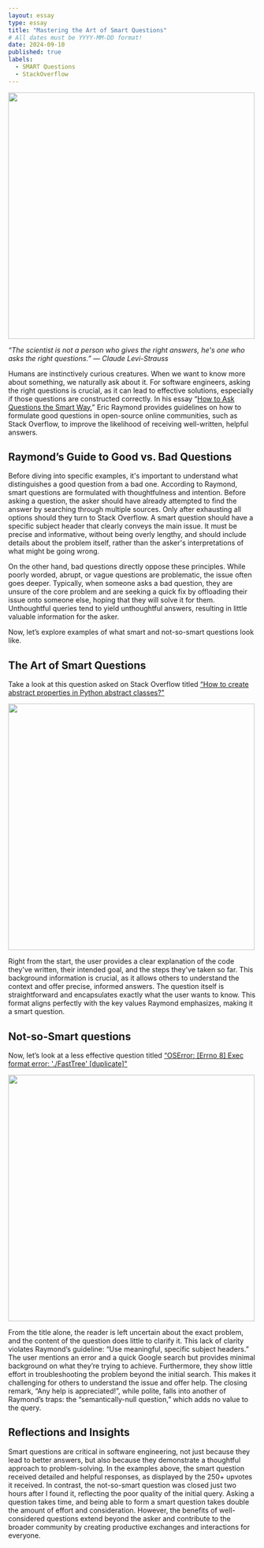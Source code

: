 ```yaml
---
layout: essay
type: essay
title: "Mastering the Art of Smart Questions"
# All dates must be YYYY-MM-DD format!
date: 2024-09-10
published: true
labels:
  - SMART Questions
  - StackOverflow
---
```


<img width="500px" class="rounded float-start pe-4" src="../images/bad-question-comic-strip.png">

*“The scientist is not a person who gives the right answers, he's one who asks the right questions.” ― Claude Levi-Strauss*

Humans are instinctively curious creatures. When we want to know more about something, we naturally ask about it. For software engineers, asking the right questions is crucial, as it can lead to effective solutions, especially if those questions are constructed correctly. In his essay “[How to Ask Questions the Smart Way](http://www.catb.org/esr/faqs/smart-questions.html),” Eric Raymond provides guidelines on how to formulate good questions in open-source online communities, such as Stack Overflow, to improve the likelihood of receiving well-written, helpful answers.

## Raymond’s Guide to Good vs. Bad Questions

Before diving into specific examples, it's important to understand what distinguishes a good question from a bad one. According to Raymond, smart questions are formulated with thoughtfulness and intention. Before asking a question, the asker should have already attempted to find the answer by searching through multiple sources. Only after exhausting all options should they turn to Stack Overflow. A smart question should have a specific subject header that clearly conveys the main issue. It must be precise and informative, without being overly lengthy, and should include details about the problem itself, rather than the asker's interpretations of what might be going wrong.

On the other hand, bad questions directly oppose these principles. While poorly worded, abrupt, or vague questions are problematic, the issue often goes deeper. Typically, when someone asks a bad question, they are unsure of the core problem and are seeking a quick fix by offloading their issue onto someone else, hoping that they will solve it for them. Unthoughtful queries tend to yield unthoughtful answers, resulting in little valuable information for the asker.

Now, let’s explore examples of what smart and not-so-smart questions look like.

## The Art of Smart Questions

Take a look at this question asked on Stack Overflow titled [“How to create abstract properties in Python abstract classes?"](https://stackoverflow.com/questions/5960337/how-to-create-abstract-properties-in-python-abstract-classes)

<img width="500px" class="rounded float-end" src="../images/smart-question-stackoverflow-example.png">

Right from the start, the user provides a clear explanation of the code they've written, their intended goal, and the steps they've taken so far. This background information is crucial, as it allows others to understand the context and offer precise, informed answers. The question itself is straightforward and encapsulates exactly what the user wants to know. This format aligns perfectly with the key values Raymond emphasizes, making it a smart question.

## Not-so-Smart questions

Now, let’s look at a less effective question titled [“OSError: [Errno 8] Exec format error: './FastTree' [duplicate]"](https://stackoverflow.com/questions/78971941/oserror-errno-8-exec-format-error-fasttree)

<img width="500px" class="rounded float-end" src="../images/not-smart-question-stackoverflow-example.png">

From the title alone, the reader is left uncertain about the exact problem, and the content of the question does little to clarify it. This lack of clarity violates Raymond’s guideline: “Use meaningful, specific subject headers.” The user mentions an error and a quick Google search but provides minimal background on what they’re trying to achieve. Furthermore, they show little effort in troubleshooting the problem beyond the initial search. This makes it challenging for others to understand the issue and offer help. The closing remark, “Any help is appreciated!”, while polite, falls into another of Raymond’s traps: the “semantically-null question,” which adds no value to the query.

## Reflections and Insights

Smart questions are critical in software engineering, not just because they lead to better answers, but also because they demonstrate a thoughtful approach to problem-solving. In the examples above, the smart question received detailed and helpful responses, as displayed by the 250+ upvotes it received. In contrast, the not-so-smart question was closed just two hours after I found it, reflecting the poor quality of the initial query. Asking a question takes time, and being able to form a smart question takes double the amount of effort and consideration. However, the benefits of well-considered questions extend beyond the asker and contribute to the broader community by creating productive exchanges and interactions for everyone.



